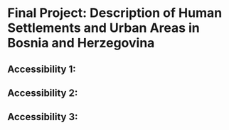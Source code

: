 # Final Project: Description of Human Settlements and Urban Areas in Bosnia and Herzegovina


## Accessibility 1:

## Accessibility 2:

## Accessibility 3:
